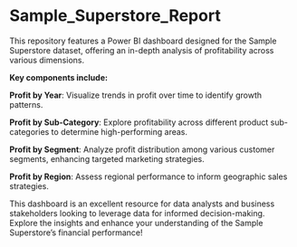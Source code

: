 # Sample_Superstore_Report

This repository features a Power BI dashboard designed for the Sample Superstore dataset, offering an in-depth analysis of profitability across various dimensions. 

**Key components include:**

**Profit by Year**: Visualize trends in profit over time to identify growth patterns.

**Profit by Sub-Category**: Explore profitability across different product sub-categories to determine high-performing areas.

**Profit by Segment**: Analyze profit distribution among various customer segments, enhancing targeted marketing strategies.

**Profit by Region**: Assess regional performance to inform geographic sales strategies.

This dashboard is an excellent resource for data analysts and business stakeholders looking to leverage data for informed decision-making. Explore the insights and enhance your understanding of the Sample Superstore’s financial performance!



